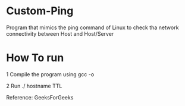 # Custom-Ping
Program that mimics the ping command of Linux to check tha network connectivity between Host and Host/Server

# How To run
  1 Compile the program using gcc <program name> -o <exectuable name>
  
  2 Run ./<executable name> hostname TTL
 
 Reference:
 GeeksForGeeks
